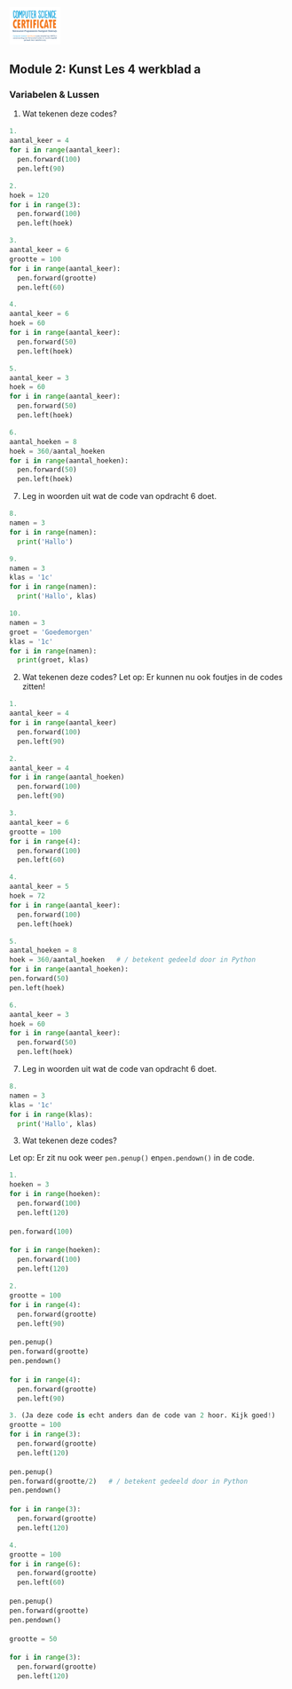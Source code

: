 <img src="../../img/Logo cs-certificate.jpg" style="zoom:9%">

## Module 2: Kunst Les 4 werkblad a

### Variabelen & Lussen

1) Wat tekenen deze codes? 

```python
1.
aantal_keer = 4
for i in range(aantal_keer):
  pen.forward(100)
  pen.left(90)
```
```python
2.
hoek = 120
for i in range(3):
  pen.forward(100)
  pen.left(hoek)
```

```python
3.
aantal_keer = 6
grootte = 100
for i in range(aantal_keer):
  pen.forward(grootte)
  pen.left(60)
```

```python
4.
aantal_keer = 6
hoek = 60
for i in range(aantal_keer):
  pen.forward(50)
  pen.left(hoek)
```

```python
5.
aantal_keer = 3
hoek = 60
for i in range(aantal_keer):
  pen.forward(50)
  pen.left(hoek)
```

```python
6.
aantal_hoeken = 8
hoek = 360/aantal_hoeken
for i in range(aantal_hoeken):
  pen.forward(50)
  pen.left(hoek)
```

7. Leg in woorden uit wat de code van opdracht 6 doet.
```python
8.
namen = 3
for i in range(namen):
  print('Hallo')
```

```python
9.
namen = 3
klas = '1c'
for i in range(namen):
  print('Hallo', klas)
```

```python
10.
namen = 3
groet = 'Goedemorgen'
klas = '1c'
for i in range(namen):
  print(groet, klas)
```

2) Wat tekenen deze codes?
Let op: Er kunnen nu ook foutjes in de codes zitten!

```python
1.
aantal_keer = 4
for i in range(aantal_keer)
  pen.forward(100)
  pen.left(90)
```
```python
2.
aantal_keer = 4
for i in range(aantal_hoeken)
  pen.forward(100)
  pen.left(90)
```

```python
3.
aantal_keer = 6
grootte = 100
for i in range(4):
  pen.forward(100)
  pen.left(60)
```

```python
4.
aantal_keer = 5
hoek = 72
for i in range(aantal_keer):
  pen.forward(100)
  pen.left(hoek)
```

```python
5.
aantal_hoeken = 8
hoek = 360/aantal_hoeken   # / betekent gedeeld door in Python
for i in range(aantal_hoeken):
pen.forward(50)
pen.left(hoek)
```

```python
6.
aantal_keer = 3
hoek = 60
for i in range(aantal_keer):
  pen.forward(50)
  pen.left(hoek)
```

7. Leg in woorden uit wat de code van opdracht 6 doet.
```python
8.
namen = 3
klas = '1c'
for i in range(klas):
  print('Hallo', klas)
```

<div style="page-break-after:
always;"></div>

3) Wat tekenen deze codes?

Let op: Er zit nu ook weer `pen.penup()` en`pen.pendown()` in de code.

```python
1.
hoeken = 3
for i in range(hoeken):
  pen.forward(100)
  pen.left(120)

pen.forward(100)

for i in range(hoeken):
  pen.forward(100)
  pen.left(120)
```

```python
2.
grootte = 100
for i in range(4):
  pen.forward(grootte)
  pen.left(90)

pen.penup()
pen.forward(grootte)
pen.pendown()

for i in range(4):
  pen.forward(grootte)
  pen.left(90)
```


```python
3. (Ja deze code is echt anders dan de code van 2 hoor. Kijk goed!)
grootte = 100
for i in range(3):
  pen.forward(grootte)
  pen.left(120)

pen.penup()
pen.forward(grootte/2)   # / betekent gedeeld door in Python
pen.pendown()

for i in range(3):
  pen.forward(grootte)
  pen.left(120)
```
<div style="page-break-after:
always;"></div>

```python
4.
grootte = 100
for i in range(6):
  pen.forward(grootte)
  pen.left(60)

pen.penup()
pen.forward(grootte)
pen.pendown()

grootte = 50

for i in range(3):
  pen.forward(grootte)
  pen.left(120)
```
